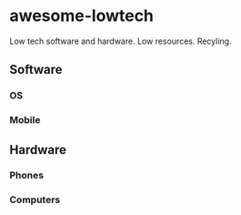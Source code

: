# awesome-lowtech
Low tech software and hardware. Low resources. Recyling.
## Software
### OS
### Mobile
## Hardware
### Phones
### Computers
